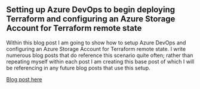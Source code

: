 ## Setting up Azure DevOps to begin deploying Terraform and configuring an Azure Storage Account for Terraform remote state

Within this blog post I am going to show how to setup Azure DevOps and configuring an Azure Storage Account for Terraform remote state. I write numerous blog posts that do reference this scenario quite often; rather than repeating myself within each post I am creating this base post of which I will be referencing in any future blog posts that use this setup.

[Blog post here](https://thomasthornton.cloud/2021/12/16/build-and-push-docker-images-to-azure-container-registry-using-azure-devops-pipelines/)